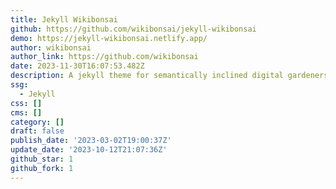 ```yaml
---
title: Jekyll Wikibonsai
github: https://github.com/wikibonsai/jekyll-wikibonsai
demo: https://jekyll-wikibonsai.netlify.app/
author: wikibonsai
author_link: https://github.com/wikibonsai
date: 2023-11-30T16:07:53.482Z
description: A jekyll theme for semantically inclined digital gardeners.
ssg:
  - Jekyll
css: []
cms: []
category: []
draft: false
publish_date: '2023-03-02T19:00:37Z'
update_date: '2023-10-12T21:07:36Z'
github_star: 1
github_fork: 1
---
```

